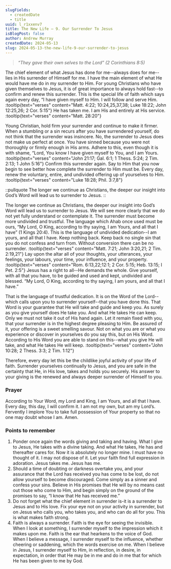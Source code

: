 ```yaml
---
slugFields:
  - createdDate
  - title
uuid: l_r1xxenv7
title: The New Life – 9. Our Surrender To Jesus
isBlogPost: false
author: Andrew Murray
createdDate: 2024-05-13
slug: 2024-05-13-the-new-life-9-our-surrender-to-jesus
---
```

> *“They gave their own selves to the Lord” (2 Corinthians 8:5)*

The chief element of what Jesus has done for me--always does for me--lies in His surrender of Himself for me. I have the main element of what He would have me do in my surrender to Him. For young Christians who have given themselves to Jesus, it is of great importance to always hold fast--to confirm and renew this surrender. This is the special life of faith which says again every day, “I have given myself to Him. I will follow and serve Him. :tooltip{text="verses" content="Matt. 4:22; 10:24,25,37,38; Luke 18:22; John 12:25,26; 2 Cor. 5:15"} He has taken me. I am His and entirely at His service. :tooltip{text="verses" content="Matt. 28:20"}

Young Christian, hold firm your surrender and continue to make it firmer. When a stumbling or a sin recurs after you have surrendered yourself, do not think that the surrender was insincere. No, the surrender to Jesus does not make us perfect at once. You have sinned because you were not thoroughly or firmly enough in His arms. Adhere to this, even though it is with shame, “Lord, You know I have given myself to You, and I am Yours. :tooltip{text="verses" content="John 21:17; Gal. 6:1; 1 Thess. 5:24; 2 Tim. 2:13; 1 John 5:16"} Confirm this surrender again. Say to Him that you now begin to see better how complete the surrender to Him must be. Every day, renew the voluntary, entire, and undivided offering up of yourselves to Him. :tooltip{text="verses" content="Luke 18:28; Phil. 3:7,8"}

::pullquote
The longer we continue as Christians, the deeper our insight into God’s Word will lead us to surrender to Jesus. 
::

The longer we continue as Christians, the deeper our insight into God’s Word will lead us to surrender to Jesus. We will see more clearly that we do not yet fully understand or contemplate it. The surrender must become more undivided and trustful. The language which Ahab once used must be ours, “My Lord, O King, according to thy saying, I am Yours, and all that I have” (1 Kings 20:4). This is the language of undivided dedication--I am yours, and all that I have. Keep nothing back. Keep back no single sin that you do not confess and turn from. Without conversion there can be no surrender. :tooltip{text="verses" content="Matt. 7:21; John 3:20,21; 2 Tim. 2:19,21"} Lay upon the altar all of your thoughts, your utterances, your feelings, your labours, your time, your influence, and your property. :tooltip{text="verses" content="Rom. 6:13,22;12:1; 2 Cor. 5:15; Heb. 13:15; I Pet. 2:5"} Jesus has a right to all--He demands the whole. Give yourself, with all that you have, to be guided and used and kept, undivided and blessed. “My Lord, O King, according to thy saying, I am yours, and all that I have.”

That is the language of trustful dedication. It is on the Word of the Lord--which calls upon you to surrender yourself--that you have done this. That Word is your guarantee that He will take and guide and keep you. As surely as you give yourself does He take you. And what He takes He can keep. Only we must not take it out of His hand again. Let it remain fixed with you, that your surrender is in the highest degree pleasing to Him. Be assured of it, your offering is a sweet smelling savour. Not on what you are or what you experience or discover in yourselves do you say this, but on His Word. According to His Word you are able to stand on this--what you give He will take, and what He takes He will keep. :tooltip{text="verses" content="John 10:28; 2 Thess. 3:3; 2 Tim. 1:12"}

Therefore, every day let this be the childlike joyful activity of your life of faith. Surrender yourselves continually to Jesus, and you are safe in the certainty that He, in His love, takes and holds you securely. His answer to your giving is the renewed and always deeper surrender of Himself to you.

### Prayer

According to Your Word, my Lord and King, I am Yours, and all that I have. Every day, this day, I will confirm it. I am not my own, but am my Lord’s. Fervently I implore You to take full possession of Your property so that no one may doubt whose I am. Amen.

### Points to remember

1. Ponder once again the words giving and taking and having. What I give to Jesus, He takes with a divine taking. And what He takes, He has and thereafter cares for. Now it is absolutely no longer mine. I must have no thought of it. I may not dispose of it. Let your faith find full expression in adoration. Jesus takes me. Jesus has me.
2. Should a time of doubting or darkness overtake you, and your assurance that the Lord has received you has come to be lost, do not allow yourself to become discouraged. Come simply as a sinner and confess your sins. Believe in His promises that He will by no means cast out those who come to Him, and begin simply on the ground of the promises to say, “I know that He has received me.”
3. Do not forget what the chief element in surrender is-it is a surrender to Jesus and to His love. Fix your eye not on your activity in surrender, but on Jesus who calls you, who takes you, and who can do all for you. This is what makes faith strong.
4. Faith is always a surrender. Faith is the eye for seeing the invisible. When I look at something, I surrender myself to the impression which it makes upon me. Faith is the ear that hearkens to the voice of God. When I believe a message, I surrender myself to the influence, whether cheering or saddening, which the words exercise on me. When I believe in Jesus, I surrender myself to Him, in reflection, in desire, in expectation, in order that He may be in me and do in me that for which He has been given to me by God.
